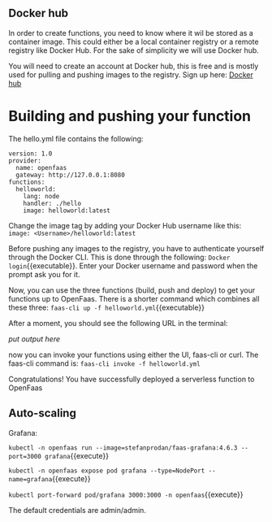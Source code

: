 ## Docker hub

In order to create functions, you need to know where it wil be stored as a container image. This could either be a local container registry or a remote registry like Docker Hub. For the sake of simplicity we will use Docker hub.

You will need to create an account at Docker hub, this is free and is mostly used for pulling and pushing images to the registry. Sign up here: [Docker hub](https://hub.docker.com/)

# Building and pushing your function

The hello.yml file contains the following: 
```
version: 1.0
provider:
  name: openfaas
  gateway: http://127.0.0.1:8080 
functions:
  helloworld:
    lang: node
    handler: ./hello
    image: helloworld:latest
```

Change the image tag by adding your Docker Hub username like this: ```image: <Username>/helloworld:latest```

Before pushing any images to the registry, you have to authenticate yourself through the Docker CLI. This is done through the following: `Docker login`{{executable}}. Enter your Docker username and password when the prompt ask you for it.

Now, you can use the three functions (build, push and deploy) to get your functions up to OpenFaas. There is a shorter command which combines all these three: `faas-cli up -f helloworld.yml`{{executable}}

After a moment, you should see the following URL in the terminal:

*put output here*

now you can invoke your functions using either the UI, faas-cli or curl. The faas-cli command is: `faas-cli invoke -f helloworld.yml`

Congratulations! You have successfully deployed a serverless function to OpenFaas

## Auto-scaling

<!-- Prometheus:

`kubectl patch service prometheus --namespace=openfaas --type='json' --patch='[{"op": "replace", "path": "/spec/type","value":"NodePort"}]'`{{execute}} 

`kubectl patch service prometheus --namespace=openfaas --type='json' --patch='[{"op": "replace", "path": "/spec/ports/0/nodePort", "value":31120}]'`{{execute}}   

Alert Manager:

`kubectl patch service alertmanager --namespace=openfaas --type='json' --patch='[{"op": "replace", "path": "/spec/type","value":"NodePort"}]'`{{execute}}

`kubectl patch service alertmanager --namespace=openfaas --type='json' --patch='[{"op": "replace", "path": "/spec/ports/0/nodePort", "value":31121}]'`{{execute}} -->

Grafana:

`kubectl -n openfaas run --image=stefanprodan/faas-grafana:4.6.3 --port=3000 grafana`{{execute}} 

`kubectl -n openfaas expose pod grafana --type=NodePort --name=grafana`{{execute}} 

`kubectl port-forward pod/grafana 3000:3000 -n openfaas`{{execute}} 


The default credentials are admin/admin.